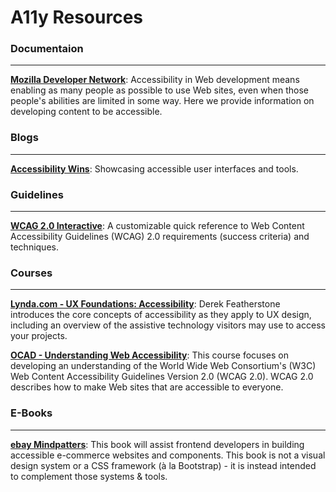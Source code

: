 # A11y Resources

### Documentaion
---
**[Mozilla Developer Network](https://developer.mozilla.org/en-US/docs/Web/Accessibility)**: Accessibility in Web development means enabling as many people as possible to use Web sites, even when those people's abilities are limited in some way. Here we provide information on developing content to be accessible.

### Blogs
---
**[Accessibility Wins](https://a11ywins.tumblr.com/)**: Showcasing accessible user interfaces and tools.

### Guidelines
---
**[WCAG 2.0 Interactive](https://www.w3.org/WAI/WCAG20/quickref/)**: A customizable quick reference to Web Content Accessibility Guidelines (WCAG) 2.0 requirements (success criteria) and techniques.

### Courses
---
**[Lynda.com - UX Foundations: Accessibility](https://www.lynda.com/Accessibility-tutorials/Foundations-UX-Accessibility/435008-2.html)**: Derek Featherstone introduces the core concepts of accessibility as they apply to UX design, including an overview of the assistive technology visitors may use to access your projects.

**[OCAD - Understanding Web Accessibility](http://courses.idrc.ocadu.ca/understandinga11y/1_perceivable.html)**: This course focuses on developing an understanding of the World Wide Web Consortium's (W3C) Web Content Accessibility Guidelines Version 2.0 (WCAG 2.0). WCAG 2.0 describes how to make Web sites that are accessible to everyone.

### E-Books
---
**[ebay Mindpatters](https://ebay.gitbooks.io/mindpatterns/content/)**: This book will assist frontend developers in building accessible e-commerce websites and components.
This book is not a visual design system or a CSS framework (à la Bootstrap) - it is instead intended to complement those systems & tools.
